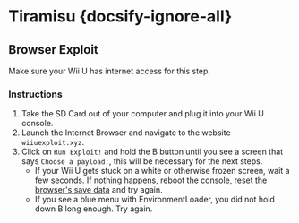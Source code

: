 # Tiramisu {docsify-ignore-all}

## Browser Exploit

Make sure your Wii U has internet access for this step.

### Instructions

1. Take the SD Card out of your computer and plug it into your Wii U console.
1. Launch the Internet Browser and navigate to the website `wiiuexploit.xyz`.
1. Click on `Run Exploit!` and hold the B button until you see a screen that says `Choose a payload:`, this will be necessary for the next steps.
    - If your Wii U gets stuck on a white or otherwise frozen screen, wait a few seconds. If nothing happens, reboot the console, [reset the browser's save data](https://en-americas-support.nintendo.com/app/answers/detail/a_id/1507/~/how-to-delete-the-internet-browser-history) and try again.
    - If you see a blue menu with EnvironmentLoader, you did not hold down B long enough. Try again.

